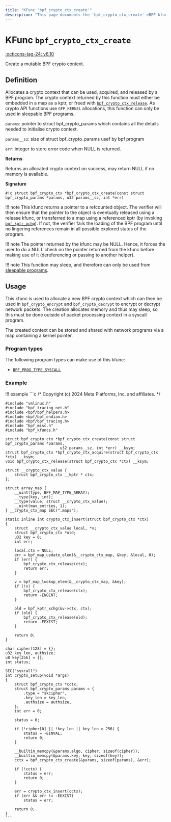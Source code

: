 ```yaml
---
title: "KFunc 'bpf_crypto_ctx_create'"
description: "This page documents the 'bpf_crypto_ctx_create' eBPF kfunc, including its definition, usage, program types that can use it, and examples."
---
```

# KFunc `bpf_crypto_ctx_create`

<!-- [FEATURE_TAG](bpf_crypto_ctx_create) -->
[:octicons-tag-24: v6.10](https://github.com/torvalds/linux/commit/3e1c6f35409f9e447bf37f64840f5b65576bfb78)
<!-- [/FEATURE_TAG] -->

Create a mutable BPF crypto context.

## Definition

Allocates a crypto context that can be used, acquired, and released by a BPF program. The crypto context returned by this function must either be embedded in a map as a kptr, or freed with [`bpf_crypto_ctx_release`](bpf_crypto_ctx_release.md). As crypto API functions use `GFP_KERNEL` allocations, this function can only be used in sleepable BPF programs.

`params`: pointer to struct bpf_crypto_params which contains all the details needed to initialise crypto context.

`params__sz`: size of struct bpf_crypto_params usef by bpf program

`err`: integer to store error code when NULL is returned.

**Returns**

Returns an allocated crypto context on success, may return NULL if no memory is available.

**Signature**

<!-- [KFUNC_DEF] -->
`#!c struct bpf_crypto_ctx *bpf_crypto_ctx_create(const struct bpf_crypto_params *params, u32 params__sz, int *err)`

!!! note
	This kfunc returns a pointer to a refcounted object. The verifier will then ensure that the pointer to the object 
	is eventually released using a release kfunc, or transferred to a map using a referenced kptr 
	(by invoking [`bpf_kptr_xchg`](../helper-function/bpf_kptr_xchg.md)). If not, the verifier fails the 
	loading of the BPF program until no lingering references remain in all possible explored states of the program.

!!! note
	The pointer returned by the kfunc may be NULL. Hence, it forces the user to do a NULL check on the pointer returned 
	from the kfunc before making use of it (dereferencing or passing to another helper).

!!! note
    This function may sleep, and therefore can only be used from [sleepable programs](../syscall/BPF_PROG_LOAD.md/#bpf_f_sleepable).
<!-- [/KFUNC_DEF] -->

## Usage

This kfunc is used to allocate a new BPF crypto context which can then be used in `bpf_crypto_encrypt` and `bpf_crypto_decrypt` to encrypt or decrypt network packets. The creation allocates memory and thus may sleep, so this must be done outside of packet processing context in a syscall program.

The created context can be stored and shared with network programs via a map containing a kernel pointer.

### Program types

The following program types can make use of this kfunc:

<!-- [KFUNC_PROG_REF] -->
- [`BPF_PROG_TYPE_SYSCALL`](../program-type/BPF_PROG_TYPE_SYSCALL.md)
<!-- [/KFUNC_PROG_REF] -->

### Example

!!! example
	```c
	/* Copyright (c) 2024 Meta Platforms, Inc. and affiliates. */

	#include "vmlinux.h"
	#include "bpf_tracing_net.h"
	#include <bpf/bpf_helpers.h>
	#include <bpf/bpf_endian.h>
	#include <bpf/bpf_tracing.h>
	#include "bpf_misc.h"
	#include "bpf_kfuncs.h"

	struct bpf_crypto_ctx *bpf_crypto_ctx_create(const struct bpf_crypto_params *params,
							u32 params__sz, int *err) __ksym;
	struct bpf_crypto_ctx *bpf_crypto_ctx_acquire(struct bpf_crypto_ctx *ctx) __ksym;
	void bpf_crypto_ctx_release(struct bpf_crypto_ctx *ctx) __ksym;

	struct __crypto_ctx_value {
		struct bpf_crypto_ctx __kptr * ctx;
	};

	struct array_map {
		__uint(type, BPF_MAP_TYPE_ARRAY);
		__type(key, int);
		__type(value, struct __crypto_ctx_value);
		__uint(max_entries, 1);
	} __crypto_ctx_map SEC(".maps");

	static inline int crypto_ctx_insert(struct bpf_crypto_ctx *ctx)
	{
		struct __crypto_ctx_value local, *v;
		struct bpf_crypto_ctx *old;
		u32 key = 0;
		int err;

		local.ctx = NULL;
		err = bpf_map_update_elem(&__crypto_ctx_map, &key, &local, 0);
		if (err) {
			bpf_crypto_ctx_release(ctx);
			return err;
		}

		v = bpf_map_lookup_elem(&__crypto_ctx_map, &key);
		if (!v) {
			bpf_crypto_ctx_release(ctx);
			return -ENOENT;
		}

		old = bpf_kptr_xchg(&v->ctx, ctx);
		if (old) {
			bpf_crypto_ctx_release(old);
			return -EEXIST;
		}

		return 0;
	}

	char cipher[128] = {};
	u32 key_len, authsize;
	u8 key[256] = {};
	int status;

	SEC("syscall")
	int crypto_setup(void *args)
	{
		struct bpf_crypto_ctx *cctx;
		struct bpf_crypto_params params = {
			.type = "skcipher",
			.key_len = key_len,
			.authsize = authsize,
		};
		int err = 0;

		status = 0;

		if (!cipher[0] || !key_len || key_len > 256) {
			status = -EINVAL;
			return 0;
		}

		__builtin_memcpy(&params.algo, cipher, sizeof(cipher));
		__builtin_memcpy(&params.key, key, sizeof(key));
		cctx = bpf_crypto_ctx_create(&params, sizeof(params), &err);

		if (!cctx) {
			status = err;
			return 0;
		}

		err = crypto_ctx_insert(cctx);
		if (err && err != -EEXIST)
			status = err;

		return 0;
	}
	```
